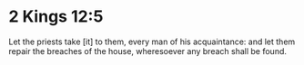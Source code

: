 # 2 Kings 12:5

Let the priests take [it] to them, every man of his acquaintance: and let them repair the breaches of the house, wheresoever any breach shall be found.
